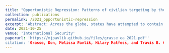 ```yaml
---
title: "Opportunistic Repression: Patterns of civilian targeting by the state in response to COVID-19"
collection: publications
permalink: /2021_opportunistic-repression
excerpt: 'Abstract: Across the globe, states have attempted to contain COVID-19 by restricting movement, closing schools and businesses, and banning large gatherings. Such measures have expanded the degree of sanctioned state intervention into civilians' lives. But existing theories of preventive and responsive repression cannot explain why some countries experienced surges in repression after states in Africa initiated COVID-19-related lockdowns. While responsive repression occurs when states quell protests or riots, ''opportunistic repression'' arises when states use crises to suppress the political opposition. An examination of the relationship between COVID-19 shutdown policies and state violence against civilians in Africa tests this theory of opportunistic repression. Findings reveal a large and statistically significant relationship between shutdowns and repression, which holds after conditioning for the spread and lethality of the disease within-country and over time. A subnational case study of repression in Uganda provides evidence that the increase in repression appears to be concentrated in opposition areas that showed less support for Yoweri Museveni in the 2016 elections. Opportunistic repression provides a better explanation than theories of preventive or responsive repression for why Uganda experienced a surge in repression in 2020 and in what areas. The results have implications for theories of repression, authoritarian survival, the politics of emergency, and security.'
date: 2021-10-25
venue: 'International Security'
paperurl: 'https://mjpavlik.github.io/files/grasse_ea_2021.pdf'' 
citation: 'Grasse, Don, Melissa Pavlik, Hilary Matfess, and Travis B. Curtice. (2021). &quot;Opportunistic Repression: Patterns of civilian targeting by the state in response to COVID-19.&quot; <i>International Security</i>. 46(2): 130-165. doi: [https://doi.org/10.1162/isec_a_00419](https://doi.org/10.1162/isec_a_00419)'
---
```


